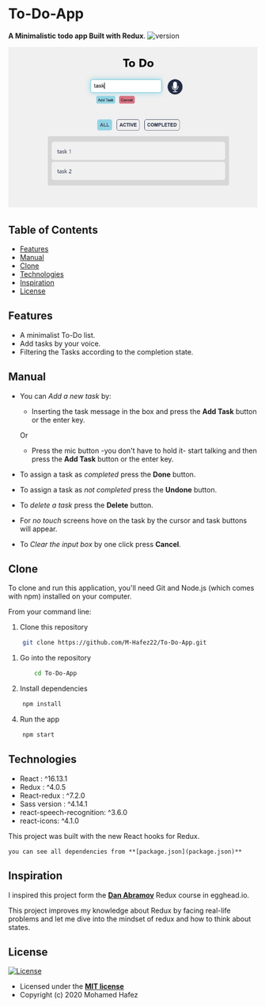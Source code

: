 # To-Do-App

**A Minimalistic todo app Built with Redux**.
![version](https://img.shields.io/badge/version-1.1.0-blue)

![App preview](./Readme_assets/preview.png)

## Table of Contents

- [Features](#features)
- [Manual](#manual)
- [Clone](#clone)
- [Technologies](#technologies)
- [Inspiration](#inspiration)
- [License](#license)

## Features

* A minimalist To-Do list.
* Add tasks by your voice.
* Filtering the Tasks according to the completion state.

## Manual

* You can *Add a new task* by:
    - Inserting the task message in the box and press the **Add Task** button or the enter key.
    
    Or
    - Press the mic button -you don't have to hold it- start talking and then press the **Add Task** button or the enter key.
* To assign a task as *completed* press the **Done** button.
* To assign a task as *not completed* press the **Undone** button.
* To *delete a task* press the **Delete** button.
* For *no touch* screens hove on the task by the cursor and task buttons will appear.
* To *Clear the input box* by one click press **Cancel**.



## Clone

To clone and run this application, you'll need Git and Node.js (which comes with npm) installed on your computer.

From your command line:

1. Clone this repository

  ```bash
      git clone https://github.com/M-Hafez22/To-Do-App.git
  ```

1. Go into the repository

    ```bash
        cd To-Do-App
    ```

3. Install dependencies

  ```bash
      npm install
  ```

4. Run the app

  ```bash
      npm start
  ```

## Technologies

 - React  : ^16.13.1
 - Redux : ^4.0.5
 - React-redux : ^7.2.0
 - Sass version   : ^4.14.1
 - react-speech-recognition: ^3.6.0
 - react-icons: ^4.1.0
 
This project was built with the new React hooks for Redux.

    you can see all dependencies from **[package.json](package.json)**

## Inspiration

I inspired this project form the [**Dan Abramov**](https://egghead.io/courses/getting-started-with-redux) Redux course in egghead.io.

This project improves my knowledge about Redux by facing real-life problems and let me dive into the mindset of redux and how to think about states.

## License

[![License](http://img.shields.io/:license-mit-blue.svg?style=flat-square)](http://badges.mit-license.org)

- Licensed under the **[MIT license](LICENSE)**
- Copyright (c) 2020 Mohamed Hafez
